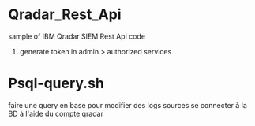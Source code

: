 # Qradar_Rest_Api

sample of IBM Qradar SIEM Rest Api code
 

1. generate token
in admin > authorized services

# Psql-query.sh
faire une query en base pour modifier des logs sources
se connecter à la BD à l'aide du compte qradar
